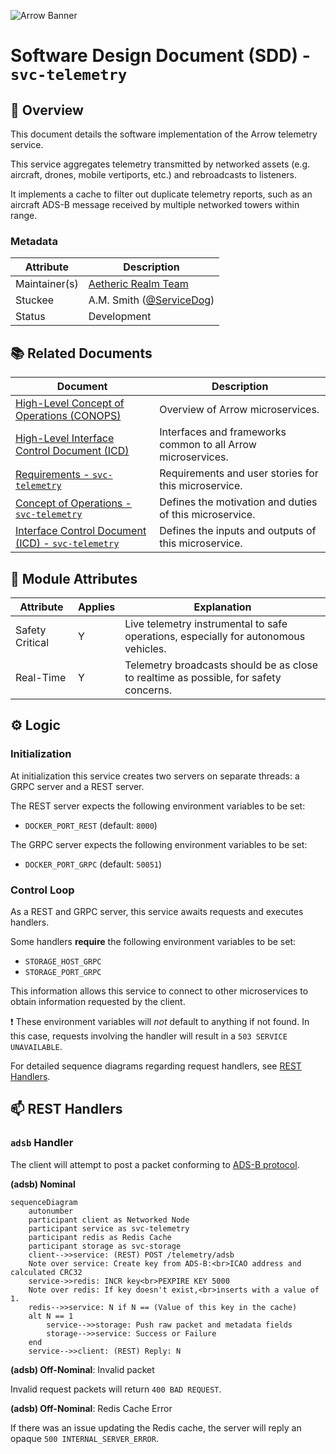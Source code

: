 ![Arrow Banner](https://github.com/aetheric-oss/.github/blob/main/assets/doc-banner.png)

# Software Design Document (SDD) - `svc-telemetry`

## :telescope: Overview

This document details the software implementation of the Arrow telemetry service.

This service aggregates telemetry transmitted by networked assets (e.g.
aircraft, drones, mobile vertiports, etc.) and rebroadcasts to listeners.

It implements a cache to filter out duplicate telemetry reports, such as an
aircraft ADS-B message received by multiple networked towers within range.

### Metadata

| Attribute     | Description                                                       |
| ------------- |-------------------------------------------------------------------|
| Maintainer(s) | [Aetheric Realm Team](https://github.com/orgs/aetheric-oss/teams/dev-realm) |
| Stuckee       | A.M. Smith ([@ServiceDog](https://github.com/ServiceDog))         |
| Status        | Development                                                       |

## :books: Related Documents

Document | Description
--- | ---
[High-Level Concept of Operations (CONOPS)](https://github.com/aetheric-oss/se-services/blob/develop/docs/conops.md) | Overview of Arrow microservices.
[High-Level Interface Control Document (ICD)](https://github.com/aetheric-oss/se-services/blob/develop/docs/icd.md)  | Interfaces and frameworks common to all Arrow microservices.
[Requirements - `svc-telemetry`](https://nocodb.arrowair.com/dashboard/#/nc/view/6ffa7547-b2ab-4d02-b5cb-ed2d3c60e2c7) | Requirements and user stories for this microservice.
[Concept of Operations - `svc-telemetry`](./conops.md) | Defines the motivation and duties of this microservice.
[Interface Control Document (ICD) - `svc-telemetry`](./icd.md) | Defines the inputs and outputs of this microservice.

## :dna: Module Attributes

Attribute | Applies | Explanation
--- | --- | ---
Safety Critical | Y | Live telemetry instrumental to safe operations, especially for autonomous vehicles.
Real-Time | Y | Telemetry broadcasts should be as close to realtime as possible, for safety concerns.

## :gear: Logic

### Initialization

At initialization this service creates two servers on separate threads: a GRPC server and a REST server.

The REST server expects the following environment variables to be set:
- `DOCKER_PORT_REST` (default: `8000`)

The GRPC server expects the following environment variables to be set:
- `DOCKER_PORT_GRPC` (default: `50051`)

### Control Loop

As a REST and GRPC server, this service awaits requests and executes handlers.

Some handlers **require** the following environment variables to be set:
- `STORAGE_HOST_GRPC`
- `STORAGE_PORT_GRPC`

This information allows this service to connect to other microservices to obtain information requested by the client.

:exclamation: These environment variables will *not* default to anything if not found. In this case, requests involving the handler will result in a `503 SERVICE UNAVAILABLE`.

For detailed sequence diagrams regarding request handlers, see [REST Handlers](#mailbox-rest-handlers).

## :mailbox: REST Handlers

### `adsb` Handler

The client will attempt to post a packet conforming to [ADS-B protocol](https://airmetar.main.jp/radio/ADS-B%20Decoding%20Guide.pdf).

**(adsb) Nominal**
```mermaid
sequenceDiagram
    autonumber
    participant client as Networked Node
    participant service as svc-telemetry
    participant redis as Redis Cache
    participant storage as svc-storage
    client-->>service: (REST) POST /telemetry/adsb
    Note over service: Create key from ADS-B:<br>ICAO address and calculated CRC32
    service->>redis: INCR key<br>PEXPIRE KEY 5000
    Note over redis: If key doesn't exist,<br>inserts with a value of 1.
    redis-->>service: N if N == (Value of this key in the cache)
    alt N == 1
        service-->>storage: Push raw packet and metadata fields
        storage-->>service: Success or Failure
    end
    service-->>client: (REST) Reply: N
```

**(adsb) Off-Nominal**: Invalid packet

Invalid request packets will return `400 BAD REQUEST`.

**(adsb) Off-Nominal**: Redis Cache Error

If there was an issue updating the Redis cache, the server will reply an opaque `500 INTERNAL_SERVER_ERROR`.
